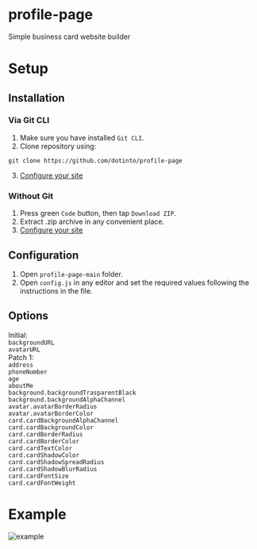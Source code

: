 # profile-page
Simple business card website builder

# Setup
## Installation
### Via Git CLI
1. Make sure you have installed `Git CLI`.
2. Clone repository using:
```shell
git clone https://github.com/dotinto/profile-page
```
3. [Configure your site](https://github.com/dotinto/profile-page#configuration)

### Without Git
1. Press green `Code` button, then tap `Download ZIP`.
2. Extract .zip archive in any convenient place.
3. [Configure your site](https://github.com/dotinto/profile-page#configuration)

## Configuration
1. Open `profile-page-main` folder.
2. Open `config.js` in any editor and set the required values following the instructions in the file.

## Options
Initial:<br />
`backgroundURL`<br />
`avatarURL`<br />
Patch 1:<br />
`address`<br />
`phoneNumber`<br />
`age`<br />
`aboutMe`<br />
`background.backgroundTrasparentBlack`<br />
`background.backgroundAlphaChannel`<br />
`avatar.avatarBorderRadius`<br />
`avatar.avatarBorderColor`<br />
`card.cardBackgroundAlphaChannel`<br />
`card.cardBackgroundColor`<br />
`card.cardBorderRadius`<br />
`card.cardBorderColor`<br />
`card.cardTextColor`<br />
`card.cardShadowColor`<br />
`card.cardShadowSpreadRadius`<br />
`card.cardShadowBlurRadius`<br />
`card.cardFontSize`<br />
`card.cardFontWeight`<br />


# Example
![example](https://imgur.com/xgMuJcv.png)
